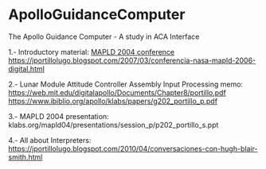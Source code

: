# ApolloGuidanceComputer
The Apollo Guidance Computer - A study in ACA Interface

1.- Introductory material:
[MAPLD 2004 conference](https://jportillolugo.blogspot.com/2007/03/conferencia-nasa-mapld-2004-digital.html)
https://jportillolugo.blogspot.com/2007/03/conferencia-nasa-mapld-2006-digital.html


2.- Lunar Module Attitude Controller Assembly Input Processing memo:
https://web.mit.edu/digitalapollo/Documents/Chapter8/portillo.pdf
https://www.ibiblio.org/apollo/klabs/papers/g202_portillo_p.pdf


3.- MAPLD 2004 presentation:
klabs.org/mapld04/presentations/session_p/p202_portillo_s.ppt


4.- All about Interpreters:
https://jportillolugo.blogspot.com/2010/04/conversaciones-con-hugh-blair-smith.html
